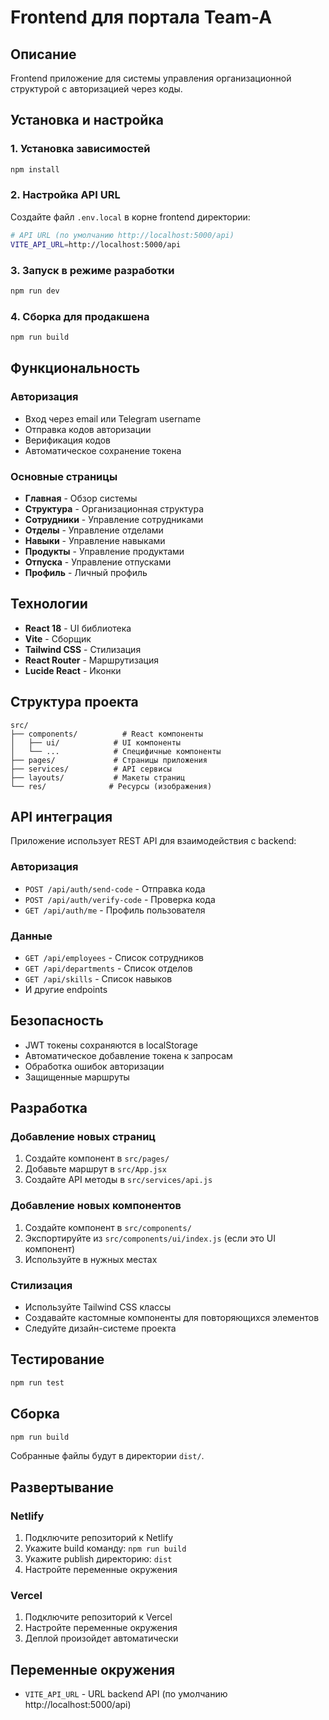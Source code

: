 # Frontend для портала Team-A

## Описание
Frontend приложение для системы управления организационной структурой с авторизацией через коды.

## Установка и настройка

### 1. Установка зависимостей
```bash
npm install
```

### 2. Настройка API URL
Создайте файл `.env.local` в корне frontend директории:

```bash
# API URL (по умолчанию http://localhost:5000/api)
VITE_API_URL=http://localhost:5000/api
```

### 3. Запуск в режиме разработки
```bash
npm run dev
```

### 4. Сборка для продакшена
```bash
npm run build
```

## Функциональность

### Авторизация
- Вход через email или Telegram username
- Отправка кодов авторизации
- Верификация кодов
- Автоматическое сохранение токена

### Основные страницы
- **Главная** - Обзор системы
- **Структура** - Организационная структура
- **Сотрудники** - Управление сотрудниками
- **Отделы** - Управление отделами
- **Навыки** - Управление навыками
- **Продукты** - Управление продуктами
- **Отпуска** - Управление отпусками
- **Профиль** - Личный профиль

## Технологии

- **React 18** - UI библиотека
- **Vite** - Сборщик
- **Tailwind CSS** - Стилизация
- **React Router** - Маршрутизация
- **Lucide React** - Иконки

## Структура проекта

```
src/
├── components/          # React компоненты
│   ├── ui/            # UI компоненты
│   └── ...            # Специфичные компоненты
├── pages/             # Страницы приложения
├── services/          # API сервисы
├── layouts/           # Макеты страниц
└── res/              # Ресурсы (изображения)
```

## API интеграция

Приложение использует REST API для взаимодействия с backend:

### Авторизация
- `POST /api/auth/send-code` - Отправка кода
- `POST /api/auth/verify-code` - Проверка кода
- `GET /api/auth/me` - Профиль пользователя

### Данные
- `GET /api/employees` - Список сотрудников
- `GET /api/departments` - Список отделов
- `GET /api/skills` - Список навыков
- И другие endpoints

## Безопасность

- JWT токены сохраняются в localStorage
- Автоматическое добавление токена к запросам
- Обработка ошибок авторизации
- Защищенные маршруты

## Разработка

### Добавление новых страниц
1. Создайте компонент в `src/pages/`
2. Добавьте маршрут в `src/App.jsx`
3. Создайте API методы в `src/services/api.js`

### Добавление новых компонентов
1. Создайте компонент в `src/components/`
2. Экспортируйте из `src/components/ui/index.js` (если это UI компонент)
3. Используйте в нужных местах

### Стилизация
- Используйте Tailwind CSS классы
- Создавайте кастомные компоненты для повторяющихся элементов
- Следуйте дизайн-системе проекта

## Тестирование

```bash
npm run test
```

## Сборка

```bash
npm run build
```

Собранные файлы будут в директории `dist/`.

## Развертывание

### Netlify
1. Подключите репозиторий к Netlify
2. Укажите build команду: `npm run build`
3. Укажите publish директорию: `dist`
4. Настройте переменные окружения

### Vercel
1. Подключите репозиторий к Vercel
2. Настройте переменные окружения
3. Деплой произойдет автоматически

## Переменные окружения

- `VITE_API_URL` - URL backend API (по умолчанию http://localhost:5000/api) 